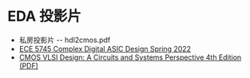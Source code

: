 # EDA 投影片

* 私房投影片 -- hdl2cmos.pdf
* [ECE 5745 Complex Digital ASIC Design
Spring 2022](https://www.csl.cornell.edu/courses/ece5745/handouts.html)
* [CMOS VLSI Design: A Circuits and Systems Perspective 4th Edition (PDF)](https://web.nit.ac.ir/~m.gholipour/VLSI/Book%2C%20CMOS%20VLSI%20Design%20a%20Circuits%20and%20Systems%20Perspective%2C%204th%20Edition.pdf)
